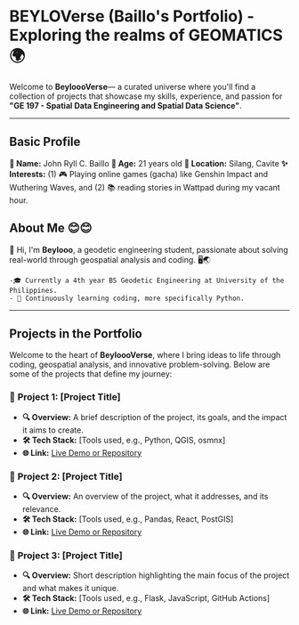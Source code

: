 # BEYLOVerse (Baillo's Portfolio) - Exploring the realms of GEOMATICS 🌍

Welcome to **BeyloooVerse**— a curated universe where you'll find a collection of projects that showcase my skills, experience, and passion for **"GE 197 - Spatial Data Engineering and Spatial Data Science"**.

---
## Basic Profile
  **👤 Name:** John Ryll C. Baillo
  **📅 Age:** 21 years old
  **📍 Location:** Silang, Cavite
  **✨ Interests:** (1) 🎮 Playing online games (gacha) like Genshin Impact and Wuthering Waves, and (2) 📚 reading stories in Wattpad during my vacant hour.

## About Me 😊😊

👋 Hi, I'm **Beylooo**, a geodetic engineering student, passionate about solving real-world through geospatial analysis and coding. 🖥️🌏

    -🎓 Currently a 4th year BS Geodetic Engineering at University of the Philippines.
    - 🌱 Continuously learning coding, more specifically Python.

---
## **Projects in the Portfolio**
Welcome to the heart of **BeyloooVerse**, where I bring ideas to life through coding, geospatial analysis, and innovative problem-solving. 
Below are some of the projects that define my journey:

### 🌟 **Project 1: [Project Title]**  
- **🔍 Overview:** A brief description of the project, its goals, and the impact it aims to create.  
- **🛠️ Tech Stack:** [Tools used, e.g., Python, QGIS, osmnx]  
- **🌐 Link:** [Live Demo or Repository](#)  

### 🌙 **Project 2: [Project Title]**  
- **🔍 Overview:** An overview of the project, what it addresses, and its relevance.  
- **🛠️ Tech Stack:** [Tools used, e.g., Pandas, React, PostGIS]  
- **🌐 Link:** [Live Demo or Repository](#)  

### 🌠 **Project 3: [Project Title]**  
- **🔍 Overview:** Short description highlighting the main focus of the project and what makes it unique.  
- **🛠️ Tech Stack:** [Tools used, e.g., Flask, JavaScript, GitHub Actions]  
- **🌐 Link:** [Live Demo or Repository](#)  
